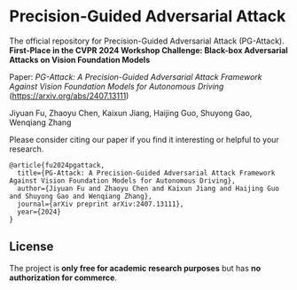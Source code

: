 # Precision-Guided Adversarial Attack

The official repository for Precision-Guided Adversarial Attack (PG-Attack).
**First-Place in the CVPR 2024 Workshop Challenge: Black-box Adversarial Attacks on Vision Foundation Models** 

Paper: *PG-Attack: A Precision-Guided Adversarial Attack Framework Against Vision Foundation Models for Autonomous Driving* (https://arxiv.org/abs/2407.13111)

Jiyuan Fu, Zhaoyu Chen, Kaixun Jiang, Haijing Guo, Shuyong Gao, Wenqiang Zhang

Please consider citing our paper if you find it interesting or helpful to your research.

```
@article{fu2024pgattack,
  title={PG-Attack: A Precision-Guided Adversarial Attack Framework Against Vision Foundation Models for Autonomous Driving}, 
  author={Jiyuan Fu and Zhaoyu Chen and Kaixun Jiang and Haijing Guo and Shuyong Gao and Wenqiang Zhang},
  journal={arXiv preprint arXiv:2407.13111},
  year={2024}
}
```

## License

The project is **only free for academic research purposes** but has **no authorization for commerce**. 
